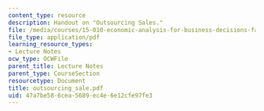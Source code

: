 ```yaml
---
content_type: resource
description: Handout on "Outsourcing Sales."
file: /media/courses/15-010-economic-analysis-for-business-decisions-fall-2004/47a7be586cea5689ec4e6e12cfe97fe3_outsourcing_sale.pdf
file_type: application/pdf
learning_resource_types:
- Lecture Notes
ocw_type: OCWFile
parent_title: Lecture Notes
parent_type: CourseSection
resourcetype: Document
title: outsourcing_sale.pdf
uid: 47a7be58-6cea-5689-ec4e-6e12cfe97fe3
---
```

